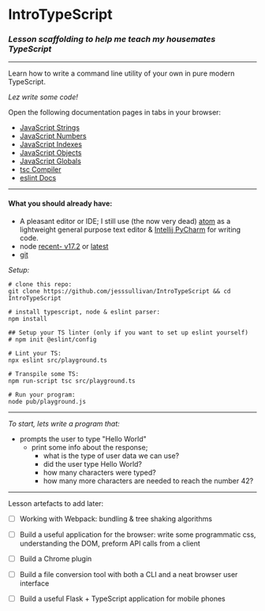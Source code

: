 # IntroTypeScript

### *Lesson scaffolding to help me teach my housemates TypeScript* 

- - - 

Learn how to write a command line utility of your own in pure modern TypeScript.


*Lez write some code!*

Open the following documentation pages in tabs in your browser:
- [JavaScript Strings](https://developer.mozilla.org/en-US/docs/Web/JavaScript/Guide/Text_formatting)
- [JavaScript Numbers](https://developer.mozilla.org/en-US/docs/Web/JavaScript/Guide/Numbers_and_dates)
- [JavaScript Indexes](https://developer.mozilla.org/en-US/docs/Web/JavaScript/Guide/Indexed_collections)
- [JavaScript Objects](https://developer.mozilla.org/en-US/docs/Web/JavaScript/Guide/Working_with_Objects)
- [JavaScript Globals](https://developer.mozilla.org/en-US/docs/Web/JavaScript/Reference/Global_Objects)
- [tsc Compiler](https://www.typescriptlang.org/docs/handbook/compiler-options.html)
- [eslint Docs](https://typescript-eslint.io/docs/)


- - - -

#### What you should already have:
- A pleasant editor or IDE; I still use (the now very dead) [atom](https://github.blog/2022-06-08-sunsetting-atom/) as a lightweight general purpose text editor & [Intellij PyCharm](https://www.jetbrains.com/pycharm/) for writing code. 
- node [recent- v17.2](https://nodejs.org/download/release/v17.2.0/) or [latest](https://nodejs.org/en/download/)
- [git](https://git-scm.com/book/en/v2/Getting-Started-First-Time-Git-Setup)


*Setup:*

```
# clone this repo:
git clone https://github.com/jesssullivan/IntroTypeScript && cd IntroTypeScript

# install typescript, node & eslint parser:
npm install 

## Setup your TS linter (only if you want to set up eslint yourself)
# npm init @eslint/config 

# Lint your TS:
npx eslint src/playground.ts

# Transpile some TS:
npm run-script tsc src/playground.ts

# Run your program:
node pub/playground.js 
```

- - -

*To start, lets write a program that:*
- prompts the user to type "Hello World"
  - print some info about the response;
    - what is the type of user data we can use?
    - did the user type Hello World?
    - how many characters were typed?
    - how many more characters are needed to reach the number 42?
    
- - - 

Lesson artefacts to add later: 
- [ ] Working with Webpack: bundling & tree shaking algorithms 
- [ ] Build a useful application for the browser: write some programmatic css, understanding the DOM, preform API calls from a client
- [ ] Build a Chrome plugin
- [ ] Build a file conversion tool with both a CLI and a neat browser user interface
- [ ] Build a useful Flask + TypeScript application for mobile phones 

